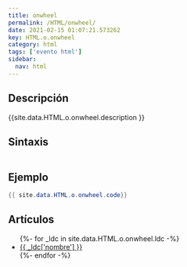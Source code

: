 ```yaml
---
title: onwheel
permalink: /HTML/onwheel/
date: 2021-02-15 01:07:21.573262
key: HTML.o.onwheel
category: html
tags: ['evento html']
sidebar: 
  nav: html
---
```


## Descripción
{{site.data.HTML.o.onwheel.description }}

## Sintaxis
~~~html
~~~

## Ejemplo
~~~java
{{ site.data.HTML.o.onwheel.code}}
~~~

## Artículos
<ul>
{%- for _ldc in site.data.HTML.o.onwheel.ldc -%}
   <li>
       <a href="{{_ldc['url'] }}">{{ _ldc['nombre'] }}</a>
   </li>
{%- endfor -%}
</ul>
